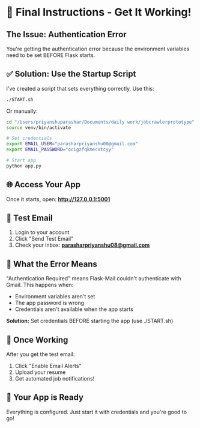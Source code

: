 # 🎯 Final Instructions - Get It Working!

## The Issue: Authentication Error

You're getting the authentication error because the environment variables need to be set BEFORE Flask starts.

## ✅ Solution: Use the Startup Script

I've created a script that sets everything correctly. Use this:

```bash
./START.sh
```

Or manually:

```bash
cd "/Users/priyanshuparashar/Documents/daily work/jobcrawlerprototype"
source venv/bin/activate

# Set credentials
export EMAIL_USER="parasharpriyanshu08@gmail.com"
export EMAIL_PASSWORD="ocigzfqkmecxtcyy"

# Start app
python app.py
```

## 🌐 Access Your App

Once it starts, open: **http://127.0.0.1:5001**

## 🧪 Test Email

1. Login to your account
2. Click "Send Test Email"
3. Check your inbox: **parasharpriyanshu08@gmail.com**

## 📧 What the Error Means

"Authentication Required" means Flask-Mail couldn't authenticate with Gmail. This happens when:
- Environment variables aren't set
- The app password is wrong
- Credentials aren't available when the app starts

**Solution:** Set credentials BEFORE starting the app (use ./START.sh)

## 🎉 Once Working

After you get the test email:
1. Click "Enable Email Alerts"
2. Upload your resume
3. Get automated job notifications!

## 🚀 Your App is Ready

Everything is configured. Just start it with credentials and you're good to go!



